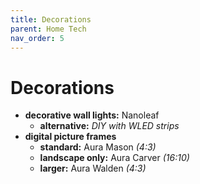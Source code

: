 ```yaml
---
title: Decorations
parent: Home Tech
nav_order: 5
---
```

# Decorations

- **decorative wall lights:** Nanoleaf
	- **alternative:** *DIY with WLED strips*
- **digital picture frames**
	- **standard:** Aura Mason *(4:3)*
	- **landscape only:** Aura Carver *(16:10)*
	- **larger:** Aura Walden *(4:3)*
